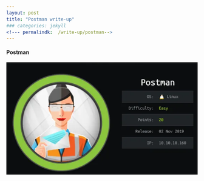 ```yaml
---
layout: post
title: "Postman write-up"
### categories: jekyll
<!--- permalindk:  /write-up/postman-->
---
```


#### Postman
 
![alt text](https://github.com/faisalfs10x/faisalfs10x.github.io/blob/master/asset/htbwriteup/linux/postman/intro.PNG "postman intro")

